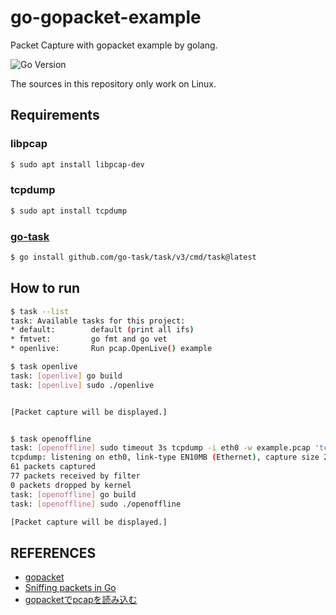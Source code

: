 # go-gopacket-example

Packet Capture with gopacket example by golang.

![Go Version](https://img.shields.io/badge/go-1.20-blue.svg)

The sources in this repository only work on Linux.

## Requirements

### libpcap

```sh
$ sudo apt install libpcap-dev
```

### tcpdump

```sh
$ sudo apt install tcpdump
```

### [go-task](https://taskfile.dev/)

```sh
$ go install github.com/go-task/task/v3/cmd/task@latest
```

## How to run

```sh
$ task --list
task: Available tasks for this project:
* default:        default (print all ifs)
* fmtvet:         go fmt and go vet
* openlive:       Run pcap.OpenLive() example

$ task openlive
task: [openlive] go build
task: [openlive] sudo ./openlive


[Packet capture will be displayed.]


$ task openoffline
task: [openoffline] sudo timeout 3s tcpdump -i eth0 -w example.pcap 'tcp'
tcpdump: listening on eth0, link-type EN10MB (Ethernet), capture size 262144 bytes
61 packets captured
77 packets received by filter
0 packets dropped by kernel
task: [openoffline] go build
task: [openoffline] sudo ./openoffline

[Packet capture will be displayed.]

```

## REFERENCES

- [gopacket](https://pkg.go.dev/github.com/google/gopacket@v1.1.19)
- [Sniffing packets in Go](https://medium.com/a-bit-off/sniffing-network-go-6753cae91d3f)
- [gopacketでpcapを読み込む](https://mrtc0.hateblo.jp/entry/2016/03/19/232252)
